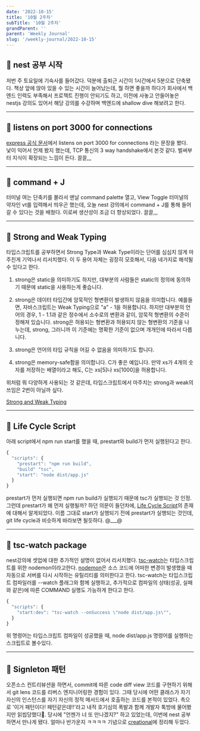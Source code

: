 ```yaml
---
date: '2022-10-15'
title: '10월 2주차'
subTitle: '10월 2주차'
grandParent: ''
parent: 'Weekly Journal'
slug: '/weekly-journal/2022-10-15'
---
```


## 📌 nest 공부 시작

저번 주 토요일에 기숙사를 들어갔다. 덕분에 출퇴근 시간이 1시간에서 5분으로 단축됐다. 책상 앞에 앉아 있을 수 있는 시간이 늘어났는데, 뭘 하면 좋을까 하다가 회사에서 백엔드 인력도 부족해서 프로젝트 진행이 안되기도 하고, 이전에 사놓고 안들어놓은 nestjs 강의도 있어서 해당 강의를 수강하며 백엔드에 shallow dive 해보려고 한다.

---

## 📌 listens on port 3000 for connections

[express 공식 문서](https://expressjs.com/en/starter/hello-world.html)에서 listens on port 3000 for connections 라는 문장을 봤다. 낯이 익어서 언제 봤지 했는데, TCP 통신의 3 way handshake에서 본것 같다. 벌써부터 지식이 확장되는 느낌이 든다. 끌끌,,,

---

## 📌 command + J

터미널 여는 단축키를 몰라서 맨날 command palette 열고, View Toggle 터미널의 약자인 vt를 입력해서 띄우곤 했는데, 오늘 nest 강의에서 command + J를 통해 들어갈 수 있다는 것을 배웠다. 이로써 생산성이 조금 더 향상되었다. 끌끌,,,

---

## 📌 Strong and Weak Typing

타입스크립트를 공부하면서 Strong Type과 Weak Type이라는 단어를 심심치 않게 마주친게 기억나서 리서치했다. 이 두 용어 자체는 굉장히 모호해서, 다음 네가지로 해석될 수 있다고 한다.

1. strong은 static을 의미하기도 하지만, 대부분의 사람들은 static의 정의에 동의하기 때문에 static을 사용하는게 좋습니다.

2. strong은 데이터 타입간에 암묵적인 형변환이 발생하지 않음을 의미합니다. 예를들면, 자바스크립트는 Weak Typing으로 "a" - 1을 허용합니다. 하지만 대부분의 언어의 경우, 1 - 1.1과 같은 정수에서 소수로의 변환과 같이, 암묵적 형변환의 수준이 정해져 있습니다. strong은 허용되는 형변환과 허용되지 않는 형변환의 기준을 나누는데, strong, 그러니까 이 기준에는 명확한 기준이 없으며 개개인에 따라서 다릅니다.

3. strong은 언어의 타입 규칙을 어길 수 없음을 의미하기도 합니다.

4. strong은 memory-safe함을 의미합니다. C가 좋은 예입니다. 만약 xs가 4개의 숫자를 저장하는 배열이라고 해도, C는 xs[5]나 xs[1000]을 허용합니다.

위처럼 뭐 다양하게 사용되는 것 같은데, 타입스크립트에서 마주치는 strong과 weak의 쓰임은 2번이 아닐까 싶다.

[Strong and Weak Typing](https://www.destroyallsoftware.com/compendium/strong-and-weak-typing?share_key=6b0dd1ec18ab6102)

---

## 📌 Life Cycle Script

아래 script에서 npm run start를 했을 때, prestart와 build가 먼저 실행된다고 한다.

```javascript
{
  "scripts": {
    "prestart": "npm run build",
    "build" "tsc",
    "start": "node dist/app.js"
  }
}
```

prestart가 먼저 실행되면 npm run build가 실행되기 때문에 tsc가 실행되는 것 인정. 그런데 prestart가 왜 먼저 실행될까? 하던 의문이 들던차에, [Life Cycle Script](https://docs.npmjs.com/cli/v8/using-npm/scripts#life-cycle-scripts)의 존재에 대해서 알게되었다. 이름 그대로 start가 실행되기 전에 prestart가 실행되는 것인데, git life cycle과 비슷하게 바라보면 될듯하다. @\_\_\_@

---

## 📌 tsc-watch package

nest강의에 셋업에 대한 추가적인 설명이 없어서 리서치했다. [tsc-watch](https://www.npmjs.com/package/tsc-watch)는 타입스크립트를 위한 nodemon이라고한다. [nodemon](https://stackoverflow.com/a/54903712)은 소스 코드에 어떠한 변경이 발생했을 때 자동으로 서버를 다시 시작하는 유틸리티를 의미한다고 한다. tsc-watch는 타입스크립트 컴파일러를 --watch 플래그와 함께 실행하고, 추가적으로 컴파일의 상태(성공, 실패와 같은)에 따른 COMMAND 실행도 가능하게 한다고 한다.

```javascript
{
  "scripts": {
    "start:dev": "tsc-watch --onSuccess \"node dist/app.js\"",
  }
}
```

위 명령어는 타입스크립트 컴파일이 성공했을 때, node dist/app.js 명령어를 실행하는 스크립트로 볼수있다.

---

## 📌 Signleton 패턴

오픈소스 컨트리뷰션을 하면서, commit에 따른 code diff view 코드를 구현하기 위해서 git lens 코드를 리버스 엔지니어링한 경험이 있다. 그때 당시에 어떤 클래스가 자기 자신의 인스턴스를 자기 자신의 정적 메서드에서 호출하는 코드를 본적이 있었다. 촉으로 '이거 패턴이다! 패턴같은데!!'라고 내적 호기심의 폭발과 함께 개발자 톡방에 물어봤지만 읽씹당했다🤮. 당시에 "언젠가 너 또 만나겠지?" 하고 있었는데, 이번에 nest 공부하면서 만나게 됐다. 얼마나 반가운지 ㅋㅋㅋㅋ 기념으로 [creational](https://blog-wherehows.vercel.app/design-pattern/creational)에 정리해 두었다.


